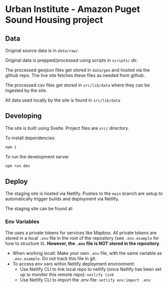 # Urban Institute - Amazon Puget Sound Housing project

## Data

Original source data is in `data/raw/`.

Original data is prepped/processed using scripts in `scripts/` dir.

The processed geojson files get stored in `data/geo` and hosted via the github repo. The live site fetches these files as needed from github.

The processed csv files get stored in `src/lib/data` where they can be ingested by the site.

All data used locally by the site is found in `src/lib/data`

## Developing

The site is built using Svelte. Project files are `src/` directory.

To install dependencies:

```bash
npm i
```

To run the development server

```bash
npm run dev
```

## Deploy

The staging site is hosted via Netlify. Pushes to the `main` branch are setup to automatically trigger builds and deployment via Netlify.

The staging site can be found at:

### Env Variables

The uses a private tokens for services like Mapbox. All private tokens are stored in a local `.env` file in the root of the repository (see `.env.example` for how to structure it). **However, the `.env` file is NOT stored in the repository**.

- When working locall: Make your own `.env` file, with the same variable as `.env.example`. Do not track this file in git.
- To access env vars within Netlify deployment environment:
  - Use Netlify CLI to link local repo to netlify (once Netlify has been set up to monitor this remote repo): `netlify link`
  - Use Netlify CLI to import the .env file: `netlify env:import .env`
